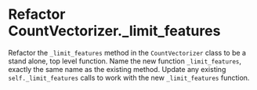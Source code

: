 # Refactor CountVectorizer._limit_features

Refactor the `_limit_features` method in the `CountVectorizer` class to be a stand alone, top level function.
Name the new function `_limit_features`, exactly the same name as the existing method.
Update any existing `self._limit_features` calls to work with the new `_limit_features` function.
